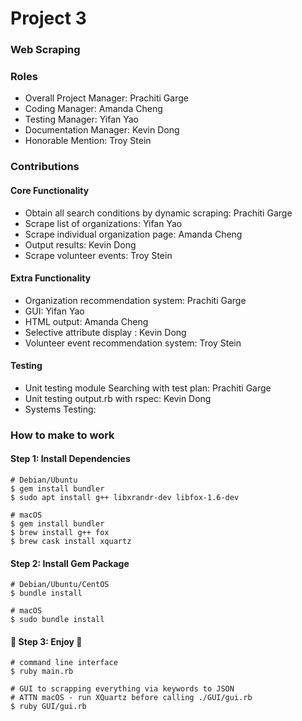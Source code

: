 # Project 3
### Web Scraping

### Roles
* Overall Project Manager: Prachiti Garge
* Coding Manager: Amanda Cheng
* Testing Manager: Yifan Yao
* Documentation Manager: Kevin Dong
* Honorable Mention: Troy Stein

### Contributions

#### Core Functionality
* Obtain all search conditions by dynamic scraping: Prachiti Garge
* Scrape list of organizations: Yifan Yao
* Scrape individual organization page: Amanda Cheng
* Output results: Kevin Dong
* Scrape volunteer events: Troy Stein

#### Extra Functionality
* Organization recommendation system: Prachiti Garge
* GUI: Yifan Yao
* HTML output: Amanda Cheng
* Selective attribute display : Kevin Dong
* Volunteer event recommendation system: Troy Stein

#### Testing
* Unit testing module Searching with test plan: Prachiti Garge
* Unit testing output.rb with rspec: Kevin Dong
* Systems Testing:

### How to make to work

#### Step 1: Install Dependencies

```
# Debian/Ubuntu
$ gem install bundler
$ sudo apt install g++ libxrandr-dev libfox-1.6-dev

# macOS
$ gem install bundler
$ brew install g++ fox
$ brew cask install xquartz
```

#### Step 2: Install Gem Package

```
# Debian/Ubuntu/CentOS
$ bundle install

# macOS
$ sudo bundle install
```

#### :beers: Step 3: Enjoy :beers:

```
# command line interface
$ ruby main.rb

# GUI to scrapping everything via keywords to JSON
# ATTN macOS - run XQuartz before calling ./GUI/gui.rb
$ ruby GUI/gui.rb 
```